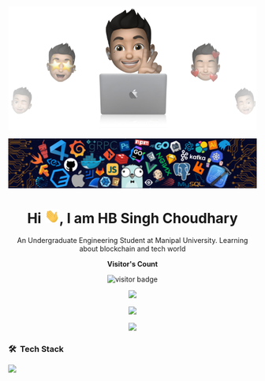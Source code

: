 <p align="center"><img src="https://raw.githubusercontent.com/KevinPatel04/KevinPatel04/master/cover-thompson.png"></p>
<p align="center"><img src="https://raw.githubusercontent.com/KevinPatel04/KevinPatel04/master/header.png"></p>

<h1 align="center">Hi <img src="https://raw.githubusercontent.com/KevinPatel04/KevinPatel04/master/Hi.gif" width="30px">, I am HB Singh Choudhary </h1>

<p align="center" width="150px">An Undergraduate Engineering Student at Manipal University. Learning about blockchain and tech world</p>

<p align="center"><b>Visitor's Count</b></p>
<p align="center"><img src="https://profile-counter.glitch.me/%7BHBSinghChoudhary%7D/count.svg" alt="visitor badge"/></p>
<p align="center"><img src="https://github-readme-stats.vercel.app/api/top-langs/?username=HBSinghChoudhary&layout=compact&hide=TSQL&theme=chartreuse-dark"></p>
<p align="center" ><img src="https://github-readme-stats.vercel.app/api?username=HBSinghChoudhary&count_private=true&show_icons=true&&theme=chartreuse-dark&include_all_commits=true" width="400"></p> 
<p align="center" ><img src="https://github-readme-streak-stats.herokuapp.com?user=HBSinghChoudhary&theme=chartreuse-dark"></p>

### 🛠 &nbsp;Tech Stack
<a>
  <img src="https://skillicons.dev/icons?i=c,python,windows,vscode,github,git&perline=14" />
</a>
